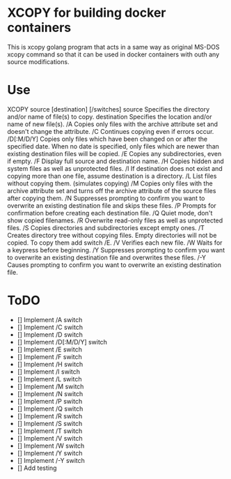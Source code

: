 # XCOPY for building docker containers

This is xcopy golang program that acts in a same way as original MS-DOS xcopy command
so that it can be used in docker containers with outh any source modifications.

# Use

XCOPY source [destination] [/switches]
  source       Specifies the directory and/or name of file(s) to copy.
  destination  Specifies the location and/or name of new file(s).
  /A           Copies only files with the archive attribute set and doesn't change the attribute.
  /C           Continues copying even if errors occur.
  /D[:M/D/Y]   Copies only files which have been changed on or after the specified date. When no date is specified, only files which are newer than existing destination files will be copied.
  /E           Copies any subdirectories, even if empty.
  /F           Display full source and destination name.
  /H           Copies hidden and system files as well as unprotected files.
  /I           If destination does not exist and copying more than one file, assume destination is a directory.
  /L           List files without copying them. (simulates copying)
  /M           Copies only files with the archive attribute set and turns off the archive attribute of the source files after copying them.
  /N           Suppresses prompting to confirm you want to overwrite an existing destination file and skips these files.
  /P           Prompts for confirmation before creating each destination file.
  /Q           Quiet mode, don't show copied filenames.
  /R           Overwrite read-only files as well as unprotected files.
  /S           Copies directories and subdirectories except empty ones.
  /T           Creates directory tree without copying files. Empty directories will not be copied. To copy them add switch /E.
  /V           Verifies each new file.
  /W           Waits for a keypress before beginning.
  /Y           Suppresses prompting to confirm you want to overwrite an existing destination file and overwrites these files.
  /-Y          Causes prompting to confirm you want to overwrite an existing destination file.

# ToDO
  - [] Implement /A switch
  - [] Implement /C switch
  - [] Implement /D switch
  - [] Implement /D[:M/D/Y] switch
  - [] Implement /E switch
  - [] Implement /F switch
  - [] Implement /H switch
  - [] Implement /I switch
  - [] Implement /L switch
  - [] Implement /M switch
  - [] Implement /N switch
  - [] Implement /P switch
  - [] Implement /Q switch
  - [] Implement /R switch
  - [] Implement /S switch
  - [] Implement /T switch
  - [] Implement /V switch
  - [] Implement /W switch
  - [] Implement /Y switch
  - [] Implement /-Y switch
  - [] Add testing
